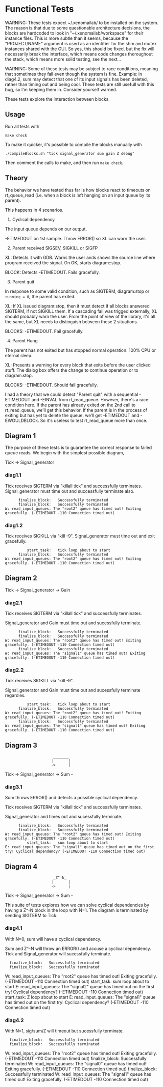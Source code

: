# Functional Tests

WARNING: These tests expect ~/.xenomailab/ to be installed on the system. The
reason is that due to some questionable architecture decisions, the blocks are
hardcoded to look in "~/.xenomailab/workspace" for their instance files. This
is more subtle than it seems, because the "PROJECT/NAME" argument is used as an
identifier for the shm and mutex instances shared with the GUI. So yes, this
should be fixed, but the fix will necessarily break the interface, which means
code changes thoroughout the stack, which means more solid testing, see the
next...

WARNING: Some of these tests may be subject to race conditions, meaning that
sometimes they fail even though the system is fine. Example: in diag4.2, sum
may detect that one of its input signals has been deleted, rather than timing
out and being cool. These tests are still usefull with this bug, so I'm keeping
them in. Consider yourself warned.

These tests explore the interaction between blocks.

## Usage

Run all tests with

    make check

To make it quicker, it's possible to compile the blocks manually with

    ./compileBlocks.sh "tick signal_generator sum gain Z debug"

Then comment the calls to make, and then run `make check`.

## Theory

The behavior we have tested thus far is how blocks react to timeouts on
rt_queue_read (i.e. when a block is left hanging on an input queue by its parent).

This happens in 4 scenarios.

1. Cyclical dependency

The input queue depends on our output.

-ETIMEDOUT on 1st sample. Throw ERROR() so XL can warn the user.

2. Parent received SIGSEV, SIGKILL or SIGFP

XL: Detects it with GDB. Warns the user ands shows the source line where
program received the signal. On OK, starts diagram::stop.

BLOCK: Detects -ETIMEDOUT. Fails gracefully.

3. Parent quit

In response to some valid condition, such as SIGTERM, diagram:stop or `running
= 0`, the parent has exited.

XL: If XL issued diagram:stop, then it must detect if all blocks answered
SIGTERM, if not SIGKILL them. If a cascading fail was trigged externally, XL
should probably warn the user. From the point of view of the library, it's all
the same, but XL needs to distinguish between these 2 situations.

BLOCKS: -ETIMEDOUT. Fail gracefully.

4. Parent Hung

The parent has not exited but has stopped normal operation. 100% CPU or eternal sleep.

XL: Presents a warning for every block that exits before the user clicked
stuff. The dialog box offers the change to continue operation or to
diagram:stop.

BLOCKS: -ETIMEDOUT. Should fail gracefully.


I had a theory that we could detect "Parent quit" with a sequential -ETIMEDOUT
and -EINVAL from rt_read_queue. However, there's a race condition here. If the
parent has already exited on the 2nd call to rt_read_queue, we'll get this
behavior. If the parent is in the process of exiting but has yet to delete the
queue, we'll get -ETIMEDOUT and -EWOULDBLOCk. So it's useless to test
rt_read_queue more than once.

## Diagram 1

The purpose of these tests is to guarantee the correct response to failed queue
reads. We begin with the simplest possible diagram, 

Tick -> Signal_generator

### diag1.1

Tick receives SIGTERM via "killall tick" and successfully terminates.
Signal_generator must time out and successfully terminate also.

	      finalize_block: 	Successfully terminated
	      finalize_block: 	Successfully terminated
	W: read_input_queues: The "root2" queue has timed out! Exiting gracefully. (-ETIMEDOUT -110 Connection timed out)


### diag1.2

Tick receives SIGKILL via "kill -9".
Signal_generator must time out and exit gracefully.

	          start_task: 	tick loop about to start
	      finalize_block: 	Successfully terminated
	W: read_input_queues: The "root2" queue has timed out! Exiting gracefully. (-ETIMEDOUT -110 Connection timed out)

## Diagram 2

Tick -> Signal_generator -> Gain

### diag2.1

Tick receives SIGTERM via "killall tick" and successfully terminates.

Signal_generator and Gain must time out and sucessfully terminate.

	      finalize_block:   Successfully terminated
	      finalize_block:   Successfully terminated
	W: read_input_queues: The "root2" queue has timed out! Exiting gracefully. (-ETIMEDOUT -110 Connection timed out)
	      finalize_block:   Successfully terminated
	W: read_input_queues: The "signal1" queue has timed out! Exiting gracefully. (-ETIMEDOUT -110 Connection timed out)

### diag2.2

Tick receives SIGKILL via "kill -9".

Signal_generator and Gain must time out and sucessfully terminate regardles.

	          start_task:   tick loop about to start
	      finalize_block:   Successfully terminated
	W: read_input_queues: The "root2" queue has timed out! Exiting gracefully. (-ETIMEDOUT -110 Connection timed out)
	      finalize_block:   Successfully terminated
	W: read_input_queues: The "signal1" queue has timed out! Exiting gracefully. (-ETIMEDOUT -110 Connection timed out)

## Diagram 3
                          _______
                         |       |
                         ->      |
Tick -> Signal_generator -> Sum -

### diag3.1

Sum throws ERROR() and detects a possible cyclical dependency.

Tick receives SIGTERM via "killall tick" and successfully terminates.

Signal_generator and times out and sucessfully terminate.

	      finalize_block: 	Successfully terminated
	      finalize_block: 	Successfully terminated
	W: read_input_queues: The "root2" queue has timed out! Exiting gracefully. (-ETIMEDOUT -110 Connection timed out)
	          start_task: 	sum loop about to start
	E: read_input_queues: The "signal1" queue has timed out on the first try! Cyclical dependency? (-ETIMEDOUT -110 Connection timed out)

## Diagram 4
                          _Z^-N_
                         |       |
                         ->      |
Tick -> Signal_generator -> Sum -


This suite of tests explores how we can solve cyclical dependencies by having a
Z^-N block in the loop with N=1. The diagram is terminated by sending SIGTERM
to Tick.

### diag4.1

With N=0, sum will have a cyclical dependency.

Sum and Z^-N will throw an ERROR() and accuse a cyclical dependency.
Tick and Signal_generator will sucessfully terminate.

      finalize_block: 	Successfully terminated
      finalize_block: 	Successfully terminated
W: read_input_queues: The "root2" queue has timed out! Exiting gracefully. (-ETIMEDOUT -110 Connection timed out)
          start_task: 	sum loop about to start
E: read_input_queues: The "signal2" queue has timed out on the first try! Cyclical dependency? (-ETIMEDOUT -110 Connection timed out)
          start_task: 	Z loop about to start
E: read_input_queues: The "signal1" queue has timed out on the first try! Cyclical dependency? (-ETIMEDOUT -110 Connection timed out)


### diag4.2

With N=1, sig/sum/Z will timeout but sucessfully terminate.

      finalize_block: 	Successfully terminated
      finalize_block: 	Successfully terminated
W: read_input_queues: The "root2" queue has timed out! Exiting gracefully. (-ETIMEDOUT -110 Connection timed out)
      finalize_block: 	Successfully terminated
W: read_input_queues: The "signal0" queue has timed out! Exiting gracefully. (-ETIMEDOUT -110 Connection timed out)
      finalize_block: 	Successfully terminated
W: read_input_queues: The "signal1" queue has timed out! Exiting gracefully. (-ETIMEDOUT -110 Connection timed out)



